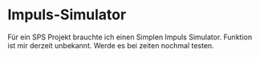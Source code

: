Impuls-Simulator
================

Für ein SPS Projekt brauchte ich einen Simplen Impuls Simulator. Funktion ist mir derzeit unbekannt. Werde es bei zeiten nochmal testen.
